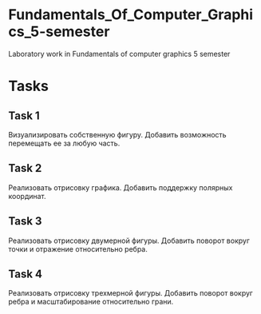 # Fundamentals_Of_Computer_Graphics_5-semester
Laboratory work in Fundamentals of computer graphics 5 semester

# Tasks
## Task 1
Визуализировать собственную фигуру. Добавить возможность перемещать ее за любую часть.

## Task 2
Реализовать отрисовку графика. Добавить поддержку полярных координат.

## Task 3
Реализовать отрисовку двумерной фигуры. Добавить поворот вокруг точки и отражение относительно ребра.

## Task 4
Реализовать отрисовку трехмерной фигуры. Добавить поворот вокруг ребра и масштабирование относительно грани.